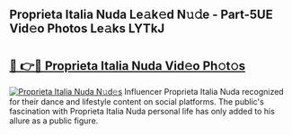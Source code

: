 ## Proprieta Italia Nuda Le𝚊k𝚎d N𝚞𝚍e - Part-5UE Vid𝚎o Photos Le𝚊ks LYTkJ

# <h2><a href="http://fbfgpy.evod.top/?m=Proprieta+Italia+Nuda">🔗 👉🔴 Proprieta Italia Nuda Vid𝚎o Ph𝚘t𝚘s</a></h2>

[![Proprieta Italia Nuda N𝚞d𝚎s](https://i.imgur.com/8V9OHl7.gif)](http://fbfgpy.evod.top/?m=Proprieta+Italia+Nuda)
Influencer Proprieta Italia Nuda recognized for their dance and lifestyle content on social platforms. The public's fascination with Proprieta Italia Nuda personal life has only added to his allure as a public figure. 
